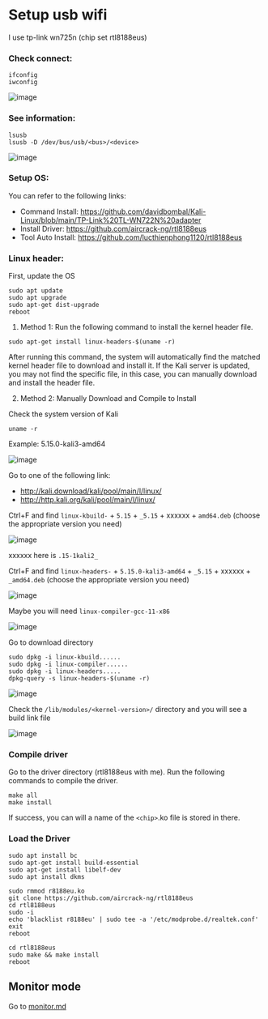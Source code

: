 # Setup usb wifi

I use tp-link wn725n (chip set rtl8188eus)

### Check connect:

```
ifconfig
iwconfig
```

![image](https://user-images.githubusercontent.com/90561566/163680598-fff970c5-959a-45f5-a0f5-d448f5b712e1.png)

### See information:

```
lsusb
lsusb -D /dev/bus/usb/<bus>/<device>
```

![image](https://user-images.githubusercontent.com/90561566/163680503-3f9c38f0-185e-4144-bef9-0c694020c3e7.png)

### Setup OS:

You can refer to the following links:

- Command Install: https://github.com/davidbombal/Kali-Linux/blob/main/TP-Link%20TL-WN722N%20adapter
- Install Driver: https://github.com/aircrack-ng/rtl8188eus
- Tool Auto Install: https://github.com/lucthienphong1120/rtl8188eus

### Linux header:

First, update the OS
```
sudo apt update
sudo apt upgrade
sudo apt-get dist-upgrade
reboot
```

1) Method 1: Run the following command to install the kernel header file.

```
sudo apt-get install linux-headers-$(uname -r)
```

After running this command, the system will automatically find the matched kernel header
file to download and install it. If the Kali server is updated, you may not find the specific file,
in this case, you can manually download and install the header file.

2) Method 2: Manually Download and Compile to Install

Check the system version of Kali
```
uname -r
```

Example: 5.15.0-kali3-amd64

![image](https://user-images.githubusercontent.com/90561566/163698742-5110bbca-0f01-4fd1-a8bc-cd4787a1e30c.png)

Go to one of the following link:
- http://kali.download/kali/pool/main/l/linux/
- http://http.kali.org/kali/pool/main/l/linux/

Ctrl+F and find `linux-kbuild-` + `5.15` + `_5.15` + xxxxxx + `amd64.deb` (choose the appropriate version you need)

![image](https://user-images.githubusercontent.com/90561566/163698880-60c0bf39-723c-4aed-8584-6424997e7f61.png)

xxxxxx here is `.15-1kali2_`

Ctrl+F and find `linux-headers-` + `5.15.0-kali3-amd64` + `_5.15` + xxxxxx + `_amd64.deb` (choose the appropriate version you need)

![image](https://user-images.githubusercontent.com/90561566/163699304-4a5e0161-9274-4393-9f1e-4f95c6a50948.png)

Maybe you will need `linux-compiler-gcc-11-x86`

![image](https://user-images.githubusercontent.com/90561566/163699463-8ed7cfe5-6bf4-4460-bcae-4a4556e1ba49.png)

Go to download directory

```
sudo dpkg -i linux-kbuild......
sudo dpkg -i linux-compiler......
sudo dpkg -i linux-headers.....
dpkg-query -s linux-headers-$(uname -r)
```

![image](https://user-images.githubusercontent.com/90561566/163699497-19fe1c40-d6a9-4f27-9e87-3a5314ec9b5f.png)

Check the `/lib/modules/<kernel-version>/` directory and you will see a build link file
  
![image](https://user-images.githubusercontent.com/90561566/163699535-d7d246b5-8c2b-4912-b7fd-d49052ee3ac8.png)

### Compile driver

Go to the driver directory (rtl8188eus with me). Run the following commands to compile the driver.

```
make all
make install
```

If success, you can will a name of the `<chip>`.ko file is stored in there.

### Load the Driver

```
sudo apt install bc
sudo apt-get install build-essential
sudo apt-get install libelf-dev
sudo apt install dkms
```

```
sudo rmmod r8188eu.ko
git clone https://github.com/aircrack-ng/rtl8188eus
cd rtl8188eus
sudo -i
echo 'blacklist r8188eu' | sudo tee -a '/etc/modprobe.d/realtek.conf'
exit
reboot
```

```
cd rtl8188eus
sudo make && make install
reboot
```

## Monitor mode

Go to [monitor.md](/Monitor.md)






